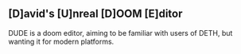[D]avid's [U]nreal [D]OOM [E]ditor
----

DUDE is a doom editor, aiming to be familiar with users of DETH, but wanting it for modern platforms.



